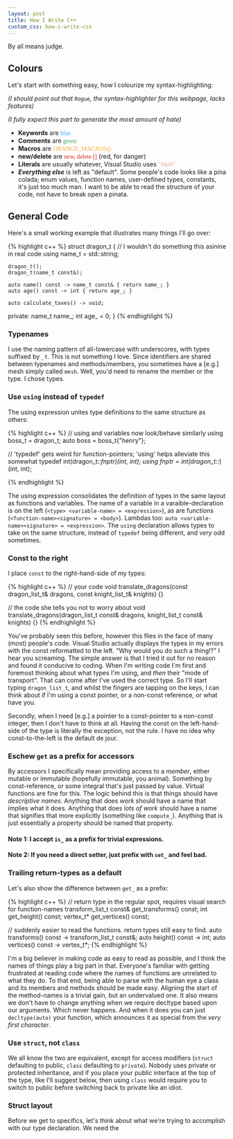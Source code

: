 ```yaml
---
layout: post
title: How I Write C++
custom_css: how-i-write-css
---
```


<style>
.keyword {
	color: #4af;
	font-family: Consolas;
}

.comment {
	color: #4a6;
	font-family: Consolas;
}

.macro {
	color: #fa4;
	font-family: Consolas;
}

.newdelete {
	color: #d22;
	font-family: Consolas;
}

.literal {
	color: #da9;
	font-family: Consolas;	
}
</style>


By all means judge.

## Colours

Let's start with something easy, how I colourize my syntax-highlighting:

_(I should point out that `Rogue`, the syntax-highlighter for this webpage, lacks features)_

_(I fully expect this part to generate the most amount of hate)_

 * **Keywords** are <span class="keyword">blue</span>
 * **Comments** are <span class="comment">green</span>
 * **Macros** are <span class="macro">ORANGE_MACROS()</span>
 * **new/delete** are <span class='newdelete'>new, delete []</span> (red, for danger)
 * **Literals** are usually whatever, Visual Studio uses <span class='literal'>"#da9"</span>
 * ***Everything else*** is left as "default". Some people's code looks like a pina colada;
   enum values, function names, user-defined types, constants, it's just too much man.
   I want to be able to read the structure of your code, not have to break open a pinata.

## General Code

Here's a small working example that illustrates many things I'll go over:

{% highlight c++ %}
struct dragon_t
{
	// I wouldn't do something this asinine in real code
	using name_t = std::string;

	dragon_t();
	dragon_t(name_t const&);

	auto name() const -> name_t const& { return name_; }
	auto age() const -> int { return age_; }

	auto calculate_taxes() -> void;

private:
	name_t name_;
	int age_ = 0;
}
{% endhighlight %}

### Typenames

I use the naming pattern
of all-lowercase with underscores, with types suffixed by `_t`. This is not something I love.
Since identifiers are shared between typenames
and methods/members, you sometimes have a [e.g.] mesh simply called `mesh`. Well, you'd
need to rename the member or the type. I chose types.

### Use `using` instead of `typedef`

The using expression unites type definitions to the same structure as others:

{% highlight c++ %}
// using and variables now look/behave similarly
using boss_t = dragon_t;
auto boss = boss_t{"henry"};

// 'typedef' gets weird for function-pointers; 'using' helps alleviate this somewhat
typedef int(dragon_t::*fnptr)(int, int);
using fnptr = int(dragon_t::*)(int, int);

{% endhighlight %}

The using expression consolidates the definition of types in the same layout as functions and variables.
The name of a variable in a varaible-declaration is on the left (`<type> <variable-name> = <expression>`),
as are functions (`<function-name><signature> = <body>`). Lambdas too: `auto <variable-name><signature> = <expression>`.
The `using` declaration allows types to take on the same structure, instead of `typedef` being different, and
_very_ odd sometimes.

### Const to the right

I place `const` to the right-hand-side of my types:

{% highlight c++ %}
// your code
void translate_dragons(const dragon_list_t& dragons, const knight_list_t& knights)
{}

// the code she tells you not to worry about
void translate_dragons(dragon_list_t const& dragons, knight_list_t const& knights)
{}
{% endhighlight %}

You've probably seen this before, however this flies in the face of many (most) people's
code. Visual Studio actually displays the types in my errors with the const reformatted to the left.
"Why would you do such a thing!?" I hear you screaming. The simple answer is that I tried it
out for no reason and found it conducive to coding. When I'm writing code I'm first and foremost
thinking about what types I'm using, and _then_ their "mode of transport". That can come after I've used the correct
type. So I'll start typing `dragon_list_t`, and whilst the fingers are tapping on the keys, I can think
about if I'm using a const pointer, or a non-const reference, or what have you.

Secondly, when I need [e.g.] a pointer to a const-pointer to a non-const integer, then I don't
have to think at all. Having the const on the left-hand-side of the type is literally the exception,
not the rule. I have no idea why const-to-the-left is the default de jour.

### Eschew `get` as a prefix for accessors

By accessors I specifically mean providing access to a _member_, either mutable or immutable (hopefully
immutable, you animal). Something by const-reference, or
some integral that's just passed by value. Virtual functions are fine for this. The logic behind this
is that things should have _descriptive names_. Anything that does _work_ should have a name that implies
what it does. Anything that does _lots of work_ should have a name that signifies that more explicitly
(something like `compute_`). Anything that is just essentially a property should be named that property.

#### Note 1: I accept `is_` as a prefix for trivial expressions.

#### Note 2: If you need a direct setter, just prefix with `set_` and feel bad.


### Trailing return-types as a default

Let's also show the difference between `get_` as a prefix:

{% highlight c++ %}
// return type in the regular spot, requires visual search for function-names
transform_list_t const& get_transforms() const;
int get_height() const;
vertex_t* get_vertices() const;

// suddenly easier to read the functions. return types still easy to find.
auto transforms() const -> transform_list_t const&;
auto height() const -> int;
auto vertices() const -> vertex_t*;
{% endhighlight %}

I'm a big believer in making code as easy to read as possible, and I think the names of things play a
big part in that. Everyone's familiar with getting frustrated at reading code where the
names of functions are unrelated to what they do. To that end, being able to parse with the human eye
a class and its members and methods should be made easy. Aligning the start of the method-names is a
trivial gain, but an undervalued one. It also means we don't have to change anything when we require
decltype based upon our arguments. Which never happens. And when it does you can just `decltype(auto)`
your function, which announces it as special from the _very first character_.

### Use `struct`, not `class`

We all know the two are equivalent, except for access modifiers (`struct` defaulting to public, `class`
defaulting to `private`). Nobody uses private or protected inheritance, and if you place your public
interface at the top of the type, like I'll suggest below, then using `class` would require you to
switch to public before switching back to private like an idiot.

### Struct layout

Before we get to specifics, let's think about what we're trying to accomplish with our type declaration.
We need the 

